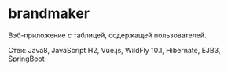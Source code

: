 # brandmaker

Вэб-приложение с таблицей, содержащей пользователей.

Стек: Java8, JavaScript H2, Vue.js, WildFly 10.1, Hibernate, EJB3, SpringBoot
